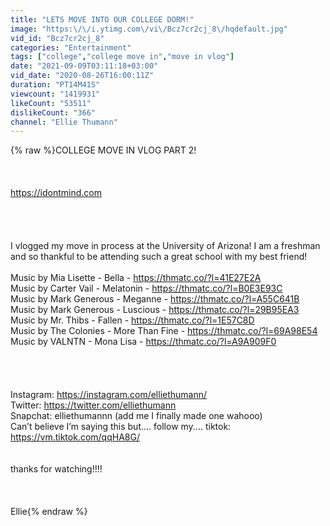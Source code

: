 ```yaml
---
title: "LETS MOVE INTO OUR COLLEGE DORM!"
image: "https:\/\/i.ytimg.com\/vi\/Bcz7cr2cj_8\/hqdefault.jpg"
vid_id: "Bcz7cr2cj_8"
categories: "Entertainment"
tags: ["college","college move in","move in vlog"]
date: "2021-09-09T03:11:18+03:00"
vid_date: "2020-08-26T16:00:11Z"
duration: "PT14M41S"
viewcount: "1419931"
likeCount: "53511"
dislikeCount: "366"
channel: "Ellie Thumann"
---
```

{% raw %}COLLEGE MOVE IN VLOG PART 2!<br /><br /><br /><br /><a rel="nofollow" target="blank" href="https://idontmind.com">https://idontmind.com</a><br /><br /><br /><br /><br />I vlogged my move in process at the University of Arizona! I am a freshman and so thankful to be attending such a great school with my best friend!<br /><br />Music by Mia Lisette - Bella - <a rel="nofollow" target="blank" href="https://thmatc.co/?l=41E27E2A">https://thmatc.co/?l=41E27E2A</a><br />Music by Carter Vail - Melatonin - <a rel="nofollow" target="blank" href="https://thmatc.co/?l=B0E3E93C">https://thmatc.co/?l=B0E3E93C</a><br />Music by Mark Generous - Meganne - <a rel="nofollow" target="blank" href="https://thmatc.co/?l=A55C641B">https://thmatc.co/?l=A55C641B</a><br />Music by Mark Generous - Luscious - <a rel="nofollow" target="blank" href="https://thmatc.co/?l=29B95EA3">https://thmatc.co/?l=29B95EA3</a><br />Music by Mr. Thibs - Fallen - <a rel="nofollow" target="blank" href="https://thmatc.co/?l=1E57C8D">https://thmatc.co/?l=1E57C8D</a><br />Music by The Colonies - More Than Fine - <a rel="nofollow" target="blank" href="https://thmatc.co/?l=69A98E54">https://thmatc.co/?l=69A98E54</a><br />Music by VALNTN - Mona Lisa - <a rel="nofollow" target="blank" href="https://thmatc.co/?l=A9A909F0">https://thmatc.co/?l=A9A909F0</a><br /><br /><br /><br /><br />Instagram: <a rel="nofollow" target="blank" href="https://instagram.com/elliethumann/">https://instagram.com/elliethumann/</a><br />Twitter: <a rel="nofollow" target="blank" href="https://twitter.com/elliethumann">https://twitter.com/elliethumann</a><br />Snapchat: elliethumannn (add me I finally made one wahooo)<br />Can’t believe I’m saying this but.... follow my.... tiktok: <a rel="nofollow" target="blank" href="https://vm.tiktok.com/qqHA8G/">https://vm.tiktok.com/qqHA8G/</a><br /><br /><br />thanks for watching!!!!<br /><br /><br /><br />Ellie{% endraw %}
